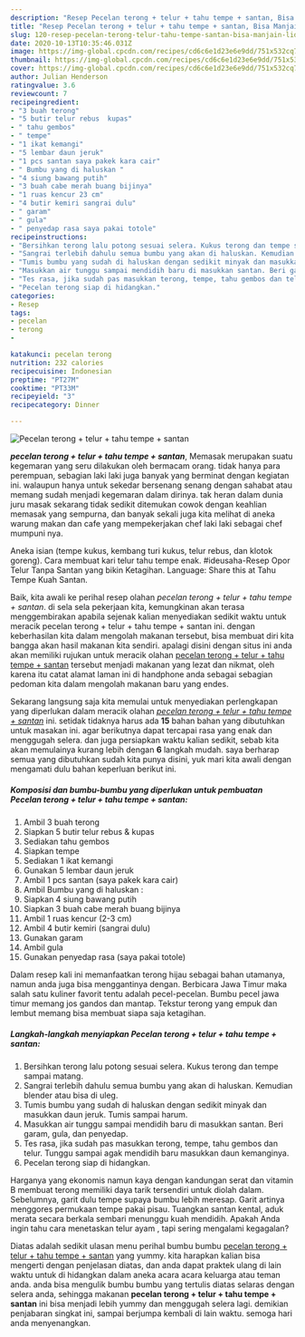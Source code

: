 ```yaml
---
description: "Resep Pecelan terong + telur + tahu tempe + santan, Bisa Manjain Lidah"
title: "Resep Pecelan terong + telur + tahu tempe + santan, Bisa Manjain Lidah"
slug: 120-resep-pecelan-terong-telur-tahu-tempe-santan-bisa-manjain-lidah
date: 2020-10-13T10:35:46.031Z
image: https://img-global.cpcdn.com/recipes/cd6c6e1d23e6e9dd/751x532cq70/pecelan-terong-telur-tahu-tempe-santan-foto-resep-utama.jpg
thumbnail: https://img-global.cpcdn.com/recipes/cd6c6e1d23e6e9dd/751x532cq70/pecelan-terong-telur-tahu-tempe-santan-foto-resep-utama.jpg
cover: https://img-global.cpcdn.com/recipes/cd6c6e1d23e6e9dd/751x532cq70/pecelan-terong-telur-tahu-tempe-santan-foto-resep-utama.jpg
author: Julian Henderson
ratingvalue: 3.6
reviewcount: 7
recipeingredient:
- "3 buah terong"
- "5 butir telur rebus  kupas"
- " tahu gembos"
- " tempe"
- "1 ikat kemangi"
- "5 lembar daun jeruk"
- "1 pcs santan saya pakek kara cair"
- " Bumbu yang di haluskan "
- "4 siung bawang putih"
- "3 buah cabe merah buang bijinya"
- "1 ruas kencur 23 cm"
- "4 butir kemiri sangrai dulu"
- " garam"
- " gula"
- " penyedap rasa saya pakai totole"
recipeinstructions:
- "Bersihkan terong lalu potong sesuai selera. Kukus terong dan tempe sampai matang."
- "Sangrai terlebih dahulu semua bumbu yang akan di haluskan. Kemudian blender atau bisa di uleg."
- "Tumis bumbu yang sudah di haluskan dengan sedikit minyak dan masukkan daun jeruk. Tumis sampai harum."
- "Masukkan air tunggu sampai mendidih baru di masukkan santan. Beri garam, gula, dan penyedap."
- "Tes rasa, jika sudah pas masukkan terong, tempe, tahu gembos dan telur. Tunggu sampai agak mendidih baru masukkan daun kemanginya."
- "Pecelan terong siap di hidangkan."
categories:
- Resep
tags:
- pecelan
- terong
- 

katakunci: pecelan terong  
nutrition: 232 calories
recipecuisine: Indonesian
preptime: "PT27M"
cooktime: "PT33M"
recipeyield: "3"
recipecategory: Dinner

---
```



![Pecelan terong + telur + tahu tempe + santan](https://img-global.cpcdn.com/recipes/cd6c6e1d23e6e9dd/751x532cq70/pecelan-terong-telur-tahu-tempe-santan-foto-resep-utama.jpg)

<b><i>pecelan terong + telur + tahu tempe + santan</i></b>, Memasak merupakan suatu kegemaran yang seru dilakukan oleh bermacam orang. tidak hanya para perempuan, sebagian laki laki juga banyak yang berminat dengan kegiatan ini. walaupun hanya untuk sekedar bersenang senang dengan sahabat atau memang sudah menjadi kegemaran dalam dirinya. tak heran dalam dunia juru masak sekarang tidak sedikit ditemukan cowok dengan keahlian memasak yang sempurna, dan banyak sekali juga kita melihat di aneka warung makan dan cafe yang mempekerjakan chef laki laki sebagai chef mumpuni nya.

Aneka isian (tempe kukus, kembang turi kukus, telur rebus, dan klotok goreng). Cara membuat kari telur tahu tempe enak. #ideusaha-Resep Opor Telur Tanpa Santan yang bikin Ketagihan. Language: Share this at Tahu Tempe Kuah Santan.

Baik, kita awali ke perihal resep olahan <i>pecelan terong + telur + tahu tempe + santan</i>. di sela sela pekerjaan kita, kemungkinan akan terasa menggembirakan apabila sejenak kalian menyediakan sedikit waktu untuk meracik pecelan terong + telur + tahu tempe + santan ini. dengan keberhasilan kita dalam mengolah makanan tersebut, bisa membuat diri kita bangga akan hasil makanan kita sendiri. apalagi disini dengan situs ini anda akan memiliki rujukan untuk meracik olahan <u>pecelan terong + telur + tahu tempe + santan</u> tersebut menjadi makanan yang lezat dan nikmat, oleh karena itu catat alamat laman ini di handphone anda sebagai sebagian pedoman kita dalam mengolah makanan baru yang endes.


Sekarang langsung saja kita memulai untuk menyediakan perlengkapan yang diperlukan dalam meracik olahan <u><i>pecelan terong + telur + tahu tempe + santan</i></u> ini. setidak tidaknya harus ada <b>15</b> bahan bahan yang dibutuhkan untuk masakan ini. agar berikutnya dapat tercapai rasa yang enak dan menggugah selera. dan juga persiapkan waktu kalian sedikit, sebab kita akan memulainya kurang lebih dengan <b>6</b> langkah mudah. saya berharap semua yang dibutuhkan sudah kita punya disini, yuk mari kita awali dengan mengamati dulu bahan keperluan berikut ini.

<!--inarticleads1-->

##### Komposisi dan bumbu-bumbu yang diperlukan untuk pembuatan Pecelan terong + telur + tahu tempe + santan:

1. Ambil 3 buah terong
1. Siapkan 5 butir telur rebus &amp; kupas
1. Sediakan  tahu gembos
1. Siapkan  tempe
1. Sediakan 1 ikat kemangi
1. Gunakan 5 lembar daun jeruk
1. Ambil 1 pcs santan (saya pakek kara cair)
1. Ambil  Bumbu yang di haluskan :
1. Siapkan 4 siung bawang putih
1. Siapkan 3 buah cabe merah buang bijinya
1. Ambil 1 ruas kencur (2-3 cm)
1. Ambil 4 butir kemiri (sangrai dulu)
1. Gunakan  garam
1. Ambil  gula
1. Gunakan  penyedap rasa (saya pakai totole)


Dalam resep kali ini memanfaatkan terong hijau sebagai bahan utamanya, namun anda juga bisa menggantinya dengan. Berbicara Jawa Timur maka salah satu kuliner favorit tentu adalah pecel-pecelan. Bumbu pecel jawa timur memang jos gandos dan mantap. Tekstur terong yang empuk dan lembut memang bisa membuat siapa saja ketagihan. 

<!--inarticleads2-->

##### Langkah-langkah menyiapkan Pecelan terong + telur + tahu tempe + santan:

1. Bersihkan terong lalu potong sesuai selera. Kukus terong dan tempe sampai matang.
1. Sangrai terlebih dahulu semua bumbu yang akan di haluskan. Kemudian blender atau bisa di uleg.
1. Tumis bumbu yang sudah di haluskan dengan sedikit minyak dan masukkan daun jeruk. Tumis sampai harum.
1. Masukkan air tunggu sampai mendidih baru di masukkan santan. Beri garam, gula, dan penyedap.
1. Tes rasa, jika sudah pas masukkan terong, tempe, tahu gembos dan telur. Tunggu sampai agak mendidih baru masukkan daun kemanginya.
1. Pecelan terong siap di hidangkan.


Harganya yang ekonomis namun kaya dengan kandungan serat dan vitamin B membuat terong memiliki daya tarik tersendiri untuk diolah dalam. Sebelumnya, garit dulu tempe supaya bumbu lebih meresap. Garit artinya menggores permukaan tempe pakai pisau. Tuangkan santan kental, aduk merata secara berkala sembari menunggu kuah mendidih. Apakah Anda ingin tahu cara menetaskan telur ayam , tapi sering mengalami kegagalan? 

Diatas adalah sedikit ulasan menu perihal bumbu bumbu <u>pecelan terong + telur + tahu tempe + santan</u> yang yummy. kita harapkan kalian bisa mengerti dengan penjelasan diatas, dan anda dapat praktek ulang di lain waktu untuk di hidangkan dalam aneka acara acara keluarga atau teman anda. anda bisa mengulik bumbu bumbu yang tertulis diatas selaras dengan selera anda, sehingga makanan <b>pecelan terong + telur + tahu tempe + santan</b> ini bisa menjadi lebih yummy dan menggugah selera lagi. demikian penjabaran singkat ini, sampai berjumpa kembali di lain waktu. semoga hari anda menyenangkan.
